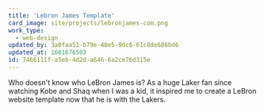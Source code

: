 ```yaml
---
title: 'Lebron James Template'
card_image: site/projects/lebronjames-com.png
work_type:
  - web-design
updated_by: 3a0faa51-b79e-40e5-9dc6-61c8de686bd6
updated_at: 1601676503
id: 7466111f-a5eb-4d2d-a646-6a2ce76d315e
---
```

Who doesn't know who LeBron James is? As a huge Laker fan since watching Kobe and Shaq when I was a kid, it inspired me to create a LeBron website template now that he is with the Lakers.